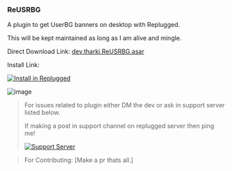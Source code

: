 ### ReUSRBG

A plugin to get UserBG banners on desktop with Replugged.

This will be kept maintained as long as I am alive and mingle.

Direct Download Link: [dev.tharki.ReUSRBG.asar](https://github.com/TharkiDev/ReUSRBG/releases/latest/download/dev.tharki.ReUSRBG.asar)

Install Link:

[![Install in Replugged](https://img.shields.io/badge/-Install%20in%20Replugged-blue?style=for-the-badge&logo=none)](https://replugged.dev/install?identifier=dev.tharki.ReUSRBG)

![image](https://TharkiDev.github.io/files-random-host/bdpluginsassets/usrbg.png)

> For issues related to plugin either DM the dev or ask in support server listed below.
>
>If making a post in support channel on replugged server then ping me!
>
> [![Support Server](https://discordapp.com/api/guilds/919649417005506600/widget.png?style=banner3)](https://discord.gg/SgKSKyh9gY)

> For Contributing: [Make a pr thats all.]
